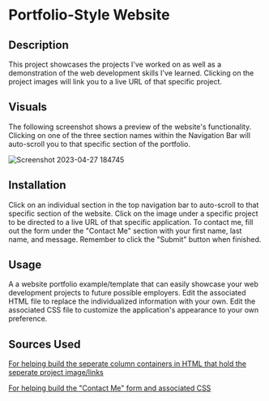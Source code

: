# Portfolio-Style Website

## Description
This project showcases the projects I've worked on as well as a demonstration of the web development skills I've learned. Clicking on the project images will link you to a live URL of that specific project.

## Visuals
The following screenshot shows a preview of the website's functionality. Clicking on one of the three section names within the Navigation Bar will auto-scroll you to that specific section of the portfolio.

![Screenshot 2023-04-27 184745](https://user-images.githubusercontent.com/130110404/235029543-422ed748-7224-4680-86b1-ccf8848fd966.png)

## Installation
Click on an individual section in the top navigation bar to auto-scroll to that specific section of the website. Click on the image under a specific project to be directed to a live URL of that specific application. To contact me, fill out the form under the "Contact Me" section with your first name, last name, and message. Remember to click the "Submit" button when finished.

## Usage
A a website portfolio example/template that can easily showcase your web development projects to future possible employers. Edit the associated HTML file to replace the individualized information with your own. Edit the associated CSS file to customize the application's appearance to your own preference.

## Sources Used

[For helping build the seperate column containers in HTML that hold the seperate project image/links](https://www.w3schools.com/howto/howto_js_list_grid_view.asp)

[For helping build the "Contact Me" form and associated CSS](https://www.w3schools.com/howto/howto_css_contact_section.asp)
